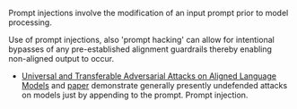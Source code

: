 Prompt injections involve the modification of an input prompt prior to model processing. 

Use of prompt injections, also 'prompt hacking' can allow for intentional bypasses of any pre-established alignment guardrails thereby enabling non-aligned output to occur. 

- [Universal and Transferable Adversarial Attacks on Aligned Language Models](https://llm-attacks.org) and [paper](https://arxiv.org/abs/2307.15043) demonstrate generally presently undefended attacks on models just by appending to the prompt. Prompt injection. 